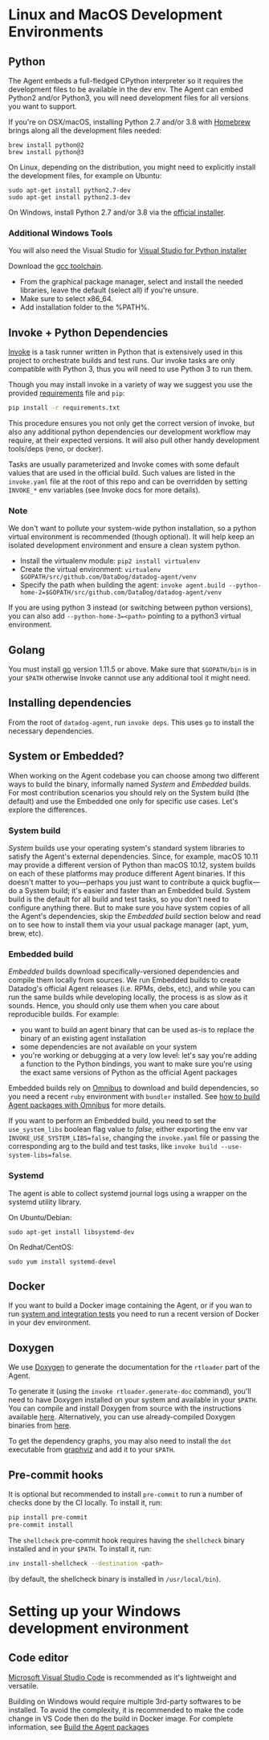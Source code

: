 # Linux and MacOS Development Environments

## Python

The Agent embeds a full-fledged CPython interpreter so it requires the
development files to be available in the dev env. The Agent can embed Python2
and/or Python3, you will need development files for all versions you want to
support.

If you're on OSX/macOS, installing Python 2.7 and/or 3.8 with [Homebrew](https://brew.sh)
brings along all the development files needed:
```
brew install python@2
brew install python@3
```

On Linux, depending on the distribution, you might need to explicitly install
the development files, for example on Ubuntu:
```
sudo apt-get install python2.7-dev
sudo apt-get install python2.3-dev
```

On Windows, install Python 2.7 and/or 3.8 via the [official installer](https://www.python.org/downloads/).

### Additional Windows Tools
You will also need the Visual Studio for [Visual Studio for Python installer](http://aka.ms/vcpython27)

Download the [gcc toolchain](http://win-builds.org/).
- From the graphical package manager, select and install the needed libraries, leave the default (select all) if you're unsure.
- Make sure to select x86_64.
- Add installation folder to the %PATH%.


## Invoke + Python Dependencies

[Invoke](http://www.pyinvoke.org/) is a task runner written in Python
that is extensively used in this project to orchestrate builds and test
runs. Our invoke tasks are only compatible with Python 3, thus you will
need to use Python 3 to run them.

Though you may install invoke in a variety of way we suggest you use
the provided [requirements](https://github.com/DataDog/datadog-agent/blob/master/requirements.txt)
file and `pip`:

```bash
pip install -r requirements.txt
```

This procedure ensures you not only get the correct version of invoke, but
also any additional python dependencies our development workflow may require,
at their expected versions.
It will also pull other handy development tools/deps (reno, or docker).

Tasks are usually parameterized and Invoke comes with some default values that
are used in the official build. Such values are listed in the `invoke.yaml`
file at the root of this repo and can be overridden by setting `INVOKE_*` env
variables (see Invoke docs for more details).


### Note

We don't want to pollute your system-wide python installation, so a python virtual
environment is recommended (though optional). It will help keep an isolated development
environment and ensure a clean system python.

- Install the virtualenv module:
```pip2 install virtualenv```
- Create the virtual environment:
```virtualenv $GOPATH/src/github.com/DataDog/datadog-agent/venv```
- Specify the path when building the agent:
```invoke agent.build --python-home-2=$GOPATH/src/github.com/DataDog/datadog-agent/venv```

If you are using python 3 instead (or switching between python versions), you can also
add `--python-home-3=<path>` pointing to a python3 virtual environment.

## Golang

You must install [go](https://golang.org/doc/install) version 1.11.5 or above. Make
sure that `$GOPATH/bin` is in your `$PATH` otherwise Invoke cannot use any
additional tool it might need.

## Installing dependencies

From the root of `datadog-agent`, run `invoke deps`. This uses `go` to install the necessary dependencies.

## System or Embedded?

When working on the Agent codebase you can choose among two different ways to
build the binary, informally named _System_ and _Embedded_ builds. For most
contribution scenarios you should rely on the System build (the default) and use
the Embedded one only for specific use cases. Let's explore the differences.

### System build

_System_ builds use your operating system's standard system libraries to satisfy
the Agent's external dependencies. Since, for example, macOS 10.11 may provide a
different version of Python than macOS 10.12, system builds on each of these
platforms may produce different Agent binaries. If this doesn't matter to
you—perhaps you just want to contribute a quick bugfix—do a System build; it's
easier and faster than an Embedded build. System build is the default for all
build and test tasks, so you don't need to configure anything there. But to make
sure you have system copies of all the Agent's dependencies, skip the
_Embedded build_ section below and read on to see how to install them via your
usual package manager (apt, yum, brew, etc).

### Embedded build

_Embedded_ builds download specifically-versioned dependencies and compile them
locally from sources. We run Embedded builds to create Datadog's official Agent
releases (i.e. RPMs, debs, etc), and while you can run the same builds while
developing locally, the process is as slow as it sounds. Hence, you should only
use them when you care about reproducible builds. For example:

  * you want to build an agent binary that can be used as-is to replace the binary
    of an existing agent installation
  * some dependencies are not available on your system
  * you're working or debugging at a very low level: let's say you're adding a
    function to the Python bindings, you want to make sure you're using the exact
    same versions of Python as the official Agent packages

Embedded builds rely on [Omnibus](https://github.com/chef/omnibus) to download
and build dependencies, so you need a recent `ruby` environment with `bundler`
installed. See [how to build Agent packages with Omnibus][agent-omnibus] for more
details.

If you want to perform an Embedded build, you need to set the `use_system_libs`
boolean flag value to _false_, either exporting the env var `INVOKE_USE_SYSTEM_LIBS=false`,
changing the `invoke.yaml` file or passing the corresponding arg to the build and
test tasks, like `invoke build --use-system-libs=false`.

### Systemd

The agent is able to collect systemd journal logs using a wrapper on the systemd utility library.

On Ubuntu/Debian:
```
sudo apt-get install libsystemd-dev
```

On Redhat/CentOS:
```
sudo yum install systemd-devel
```

## Docker

If you want to build a Docker image containing the Agent, or if you wan to run
[system and integration tests][testing] you need to run a recent version of Docker in your
dev environment.


[testing]: agent_tests.md
[building]: agent_build.md
[agent-omnibus]: agent_omnibus.md
[integrations-core]: https://github.com/DataDog/integrations-core
[datadog_checks_base]: https://github.com/DataDog/integrations-core/tree/master/datadog_checks_base

## Doxygen

We use [Doxygen](http://www.doxygen.nl/) to generate the documentation for the `rtloader` part of the Agent.

To generate it (using the `invoke rtloader.generate-doc` command), you'll need to have Doxygen installed on your system and available in your `$PATH`. You can compile and install Doxygen from source with the instructions available [here](http://www.doxygen.nl/manual/install.html).
Alternatively, you can use already-compiled Doxygen binaries from [here](http://www.doxygen.nl/download.html).

To get the dependency graphs, you may also need to install the `dot` executable from [graphviz](http://www.graphviz.org/) and add it to your `$PATH`.

## Pre-commit hooks

It is optional but recommended to install `pre-commit` to run a number of checks done by the CI locally.
To install it, run:

```sh
pip install pre-commit
pre-commit install
```

The `shellcheck` pre-commit hook requires having the `shellcheck` binary installed and in your `$PATH`.
To install it, run:

```sh
inv install-shellcheck --destination <path>
```

(by default, the shellcheck binary is installed in `/usr/local/bin`).

# Setting up your Windows development environment

## Code editor

[Microsoft Visual Studio Code](https://code.visualstudio.com/download) is recommended as it's lightweight and versatile.

Building on Windows would require multiple 3rd-party softwares to be installed. To avoid the complexity, it is recommended to make the code change in VS Code then do the build in Docker image. For complete information, see [Build the Agent packages](https://github.com/DataDog/datadog-agent/blob/master/docs/dev/agent_omnibus.md)
